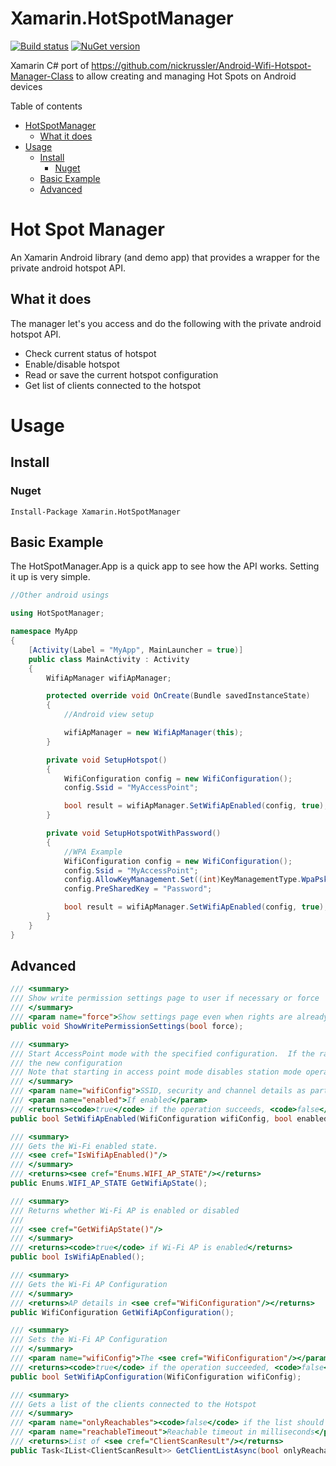 # Xamarin.HotSpotManager
[![Build status](https://ci.appveyor.com/api/projects/status/9xnqpdq5grglvpq1?svg=true)](https://ci.appveyor.com/project/nwestfall/xamarin-hotspotmanager)
[![NuGet version](https://badge.fury.io/nu/HotSpotManager.svg)](https://badge.fury.io/nu/HotSpotManager)

Xamarin C# port of https://github.com/nickrussler/Android-Wifi-Hotspot-Manager-Class to allow creating and managing Hot Spots on Android devices

Table of contents
 * [HotSpotManager](#hot-spot-manager)
    * [What it does](#what-it-does)
 * [Usage](#usage)
    * [Install](#install)
        * [Nuget](#nuget)
    * [Basic Example](#basic-example)
    * [Advanced](#advanced)

Hot Spot Manager
================
An Xamarin Android library (and demo app) that provides a wrapper for the private android hotspot API.

What it does
------------
The manager let's you access and do the following with the private android hotspot API.
 * Check current status of hotspot
 * Enable/disable hotspot
 * Read or save the current hotspot configuration
 * Get list of clients connected to the hotspot

 Usage
 =====

 Install
 -------
 ### Nuget
 ```
 Install-Package Xamarin.HotSpotManager
 ```

Basic Example
-------------
The HotSpotManager.App is a quick app to see how the API works.  Setting it up is very simple.
```C#
//Other android usings

using HotSpotManager;

namespace MyApp
{
    [Activity(Label = "MyApp", MainLauncher = true)]
    public class MainActivity : Activity
    {
        WifiApManager wifiApManager;

        protected override void OnCreate(Bundle savedInstanceState)
        {
            //Android view setup

            wifiApManager = new WifiApManager(this);
        }

        private void SetupHotspot()
        {
            WifiConfiguration config = new WifiConfiguration();
            config.Ssid = "MyAccessPoint";

            bool result = wifiApManager.SetWifiApEnabled(config, true);
        }

        private void SetupHotspotWithPassword()
        {
            //WPA Example
            WifiConfiguration config = new WifiConfiguration();
            config.Ssid = "MyAccessPoint";
            config.AllowKeyManagement.Set((int)KeyManagementType.WpaPsk);
            config.PreSharedKey = "Password";

            bool result = wifiApManager.SetWifiApEnabled(config, true);
        }
    }
}
```

Advanced
--------
```C#
/// <summary>
/// Show write permission settings page to user if necessary or force
/// </summary>
/// <param name="force">Show settings page even when rights are already granted</param>
public void ShowWritePermissionSettings(bool force);

/// <summary>
/// Start AccessPoint mode with the specified configuration.  If the radio is already running in AP mode, update
/// the new configuration
/// Note that starting in access point mode disables station mode operation
/// </summary>
/// <param name="wifiConfig">SSID, security and channel details as part of <see cref="WifiConfiguration"/></param>
/// <param name="enabled">If enabled</param>
/// <returns><code>true</code> if the operation succeeds, <code>false</code> otherwise</returns>
public bool SetWifiApEnabled(WifiConfiguration wifiConfig, bool enabled);

/// <summary>
/// Gets the Wi-Fi enabled state.
/// <see cref="IsWifiApEnabled()"/>
/// </summary>
/// <returns><see cref="Enums.WIFI_AP_STATE"/></returns>
public Enums.WIFI_AP_STATE GetWifiApState();

/// <summary>
/// Returns whether Wi-Fi AP is enabled or disabled
/// 
/// <see cref="GetWifiApState()"/>
/// </summary>
/// <returns><code>true</code> if Wi-Fi AP is enabled</returns>
public bool IsWifiApEnabled();

/// <summary>
/// Gets the Wi-Fi AP Configuration
/// </summary>
/// <returns>AP details in <see cref="WifiConfiguration"/></returns>
public WifiConfiguration GetWifiApConfiguration();

/// <summary>
/// Sets the Wi-Fi AP Configuration
/// </summary>
/// <param name="wifiConfig">The <see cref="WifiConfiguration"/></param>
/// <returns><code>true</code> if the operation succeeded, <code>false</code> otherwise</returns>
public bool SetWifiApConfiguration(WifiConfiguration wifiConfig);

/// <summary>
/// Gets a list of the clients connected to the Hotspot
/// </summary>
/// <param name="onlyReachables"><code>false</code> if the list should contain unreachable (probably disconnected) clients, <code>true </code> otherwise</param>
/// <param name="reachableTimeout">Reachable timeout in milliseconds</param>
/// <returns>List of <see cref="ClientScanResult"/></returns>
public Task<IList<ClientScanResult>> GetClientListAsync(bool onlyReachables, int reachableTimeout = 300);
```
